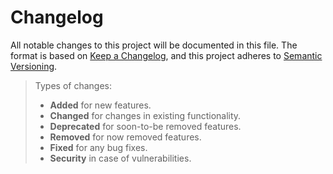 # Changelog

All notable changes to this project will be documented in this file. The format is based on [Keep a Changelog](https://keepachangelog.com/en/1.1.0/), and this project adheres to [Semantic Versioning](https://semver.org/spec/v2.0.0.html).

> Types of changes:
>
> - **Added** for new features.
> - **Changed** for changes in existing functionality.
> - **Deprecated** for soon-to-be removed features.
> - **Removed** for now removed features.
> - **Fixed** for any bug fixes.
> - **Security** in case of vulnerabilities.

<!-- https://github.com/Odepax/obganism/compare/0.2.0...HEAD -->
<!-- https://github.com/Odepax/obganism/compare/0.0.1...0.2.0 -->
<!--  -->
<!-- ## [0.2.0 (Unreleased)](https://github.com/Odepax/obganism/compare/0.2.0...HEAD) -->
